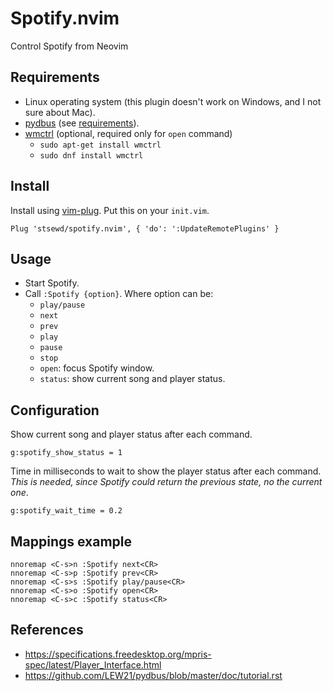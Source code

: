 # Spotify.nvim

Control Spotify from Neovim

## Requirements

- Linux operating system (this plugin doesn't work on Windows, and I not sure about Mac).
- [pydbus](https://github.com/LEW21/pydbus) (see [requirements](https://github.com/LEW21/pydbus#requirements)).
- [wmctrl](https://en.wikipedia.org/wiki/Wmctrl) (optional, required only for `open` command)
    - `sudo apt-get install wmctrl`
    - `sudo dnf install wmctrl`

## Install

Install using [vim-plug](https://github.com/junegunn/vim-plug).
Put this on your `init.vim`.

```vim
Plug 'stsewd/spotify.nvim', { 'do': ':UpdateRemotePlugins' }
```

## Usage

- Start Spotify.
- Call `:Spotify {option}`. Where option can be:
  - `play/pause`
  - `next`
  - `prev`
  - `play`
  - `pause`
  - `stop`
  - `open`: focus Spotify window.
  - `status`: show current song and player status.

## Configuration

Show current song and player status after each command.

```vim
g:spotify_show_status = 1
```

Time in milliseconds to wait to show the player status after each command.
_This is needed, since Spotify could return the previous state, no the current one_.

```vim
g:spotify_wait_time = 0.2
```

## Mappings example

```vim
nnoremap <C-s>n :Spotify next<CR>
nnoremap <C-s>p :Spotify prev<CR>
nnoremap <C-s>s :Spotify play/pause<CR>
nnoremap <C-s>o :Spotify open<CR>
nnoremap <C-s>c :Spotify status<CR>
```

## References

- https://specifications.freedesktop.org/mpris-spec/latest/Player_Interface.html
- https://github.com/LEW21/pydbus/blob/master/doc/tutorial.rst
